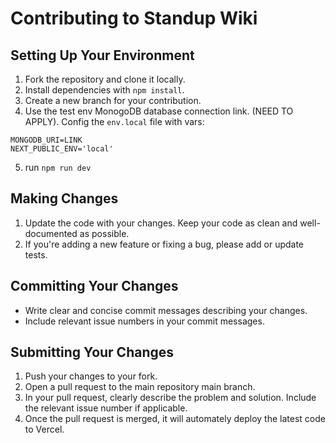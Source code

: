 # Contributing to Standup Wiki

## Setting Up Your Environment

1. Fork the repository and clone it locally.
2. Install dependencies with `npm install`.
3. Create a new branch for your contribution.
4. Use the test env MonogoDB database connection link. (NEED TO APPLY). Config the `env.local` file with vars:
```
MONGODB_URI=LINK
NEXT_PUBLIC_ENV='local'
```
5. run `npm run dev`

## Making Changes

1. Update the code with your changes. Keep your code as clean and well-documented as possible.
3. If you're adding a new feature or fixing a bug, please add or update tests.

## Committing Your Changes

- Write clear and concise commit messages describing your changes.
- Include relevant issue numbers in your commit messages.

## Submitting Your Changes

1. Push your changes to your fork.
2. Open a pull request to the main repository main branch.
3. In your pull request, clearly describe the problem and solution. Include the relevant issue number if applicable.
4. Once the pull request is merged, it will automately deploy the latest code to Vercel.
